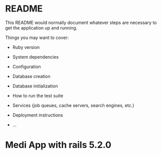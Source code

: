 # README

This README would normally document whatever steps are necessary to get the
application up and running.

Things you may want to cover:

* Ruby version

* System dependencies

* Configuration

* Database creation 

* Database initialization

* How to run the test suite

* Services (job queues, cache servers, search engines, etc.)

* Deployment instructions

* ...
# Medi App with rails 5.2.0
